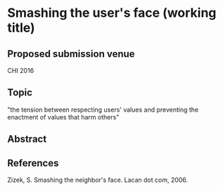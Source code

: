 # Smashing the user's face (working title)

## Proposed submission venue

CHI 2016

## Topic

"the tension between respecting users' values and preventing the enactment of values that harm others"

## Abstract



## References

Zizek, S. Smashing the neighbor's face. Lacan dot com, 2006.